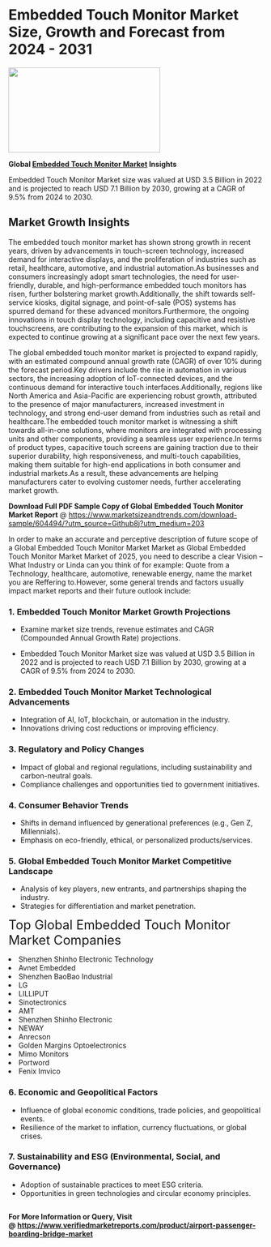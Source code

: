 <H1>Embedded Touch Monitor Market Size, Growth and Forecast from 2024 - 2031</H1><img class="aligncenter size-medium wp-image-584254" src="https://thirdeyenews.in/wp-content/uploads/2024/09/Global-Market-Research-300x168.jpeg" alt="" width="300" height="168" /><p><strong>Global&nbsp;<a href="https://www.marketsizeandtrends.com/download-sample/604494/?utm_source=Github8j?utm_medium=203">Embedded Touch Monitor Market</a> Insights</strong></p><p>Embedded Touch Monitor Market size was valued at USD 3.5 Billion in 2022 and is projected to reach USD 7.1 Billion by 2030, growing at a CAGR of 9.5% from 2024 to 2030.</p><p><h2>Market Growth Insights</h2> <p>The embedded touch monitor market has shown strong growth in recent years, driven by advancements in touch-screen technology, increased demand for interactive displays, and the proliferation of industries such as retail, healthcare, automotive, and industrial automation.As businesses and consumers increasingly adopt smart technologies, the need for user-friendly, durable, and high-performance embedded touch monitors has risen, further bolstering market growth.Additionally, the shift towards self-service kiosks, digital signage, and point-of-sale (POS) systems has spurred demand for these advanced monitors.Furthermore, the ongoing innovations in touch display technology, including capacitive and resistive touchscreens, are contributing to the expansion of this market, which is expected to continue growing at a significant pace over the next few years.</p> <p>The global embedded touch monitor market is projected to expand rapidly, with an estimated compound annual growth rate (CAGR) of over 10% during the forecast period.Key drivers include the rise in automation in various sectors, the increasing adoption of IoT-connected devices, and the continuous demand for interactive touch interfaces.Additionally, regions like North America and Asia-Pacific are experiencing robust growth, attributed to the presence of major manufacturers, increased investment in technology, and strong end-user demand from industries such as retail and healthcare.The embedded touch monitor market is witnessing a shift towards all-in-one solutions, where monitors are integrated with processing units and other components, providing a seamless user experience.In terms of product types, capacitive touch screens are gaining traction due to their superior durability, high responsiveness, and multi-touch capabilities, making them suitable for high-end applications in both consumer and industrial markets.As a result, these advancements are helping manufacturers cater to evolving customer needs, further accelerating market growth.<p><span class=""><strong>Download Full PDF Sample Copy of Global Embedded Touch Monitor Market Report</strong> @ <a href="https://www.marketsizeandtrends.com/download-sample/604494/?utm_source=Github8j?utm_medium=203" target="_blank">https://www.marketsizeandtrends.com/download-sample/604494/?utm_source=Github8j?utm_medium=203</a></span></p><p>In order to make an accurate and perceptive description of future scope of a Global&nbsp;Embedded Touch Monitor Market Market as Global&nbsp;Embedded Touch Monitor Market Market of 2025, you need to describe a clear Vision &ndash; What Industry or Linda can you think of for example: Quote from a Technology, healthcare, automotive, renewable energy, name the market you are Reffering to.However, some general trends and factors usually impact market reports and their future outlook include:</p><h3>1.&nbsp;<strong>Embedded Touch Monitor Market Growth Projections</strong></h3><ul><li>Examine market size trends, revenue estimates and CAGR (Compounded Annual Growth Rate) projections.</li><li><p>Embedded Touch Monitor Market size was valued at USD 3.5 Billion in 2022 and is projected to reach USD 7.1 Billion by 2030, growing at a CAGR of 9.5% from 2024 to 2030.</p></li></ul><h3>2.&nbsp;<strong>Embedded Touch Monitor Market Technological Advancements</strong></h3><ul><li>Integration of AI, IoT, blockchain, or automation in the industry.</li><li>Innovations driving cost reductions or improving efficiency.</li></ul><h3>3.&nbsp;<strong>Regulatory and Policy Changes</strong></h3><ul><li>Impact of global and regional regulations, including sustainability and carbon-neutral goals.</li><li>Compliance challenges and opportunities tied to government initiatives.</li></ul><h3>4.&nbsp;<strong>Consumer Behavior Trends</strong></h3><ul><li>Shifts in demand influenced by generational preferences (e.g., Gen Z, Millennials).</li><li>Emphasis on eco-friendly, ethical, or personalized products/services.</li></ul><h3>5.&nbsp;<strong>Global Embedded Touch Monitor Market Competitive Landscape</strong></h3><ul><li>Analysis of key players, new entrants, and partnerships shaping the industry.</li><li>Strategies for differentiation and market penetration.</li></ul><p data-pm-slice="1 1 []"><span style="color: inherit; font-family: inherit; font-size: 25px;">Top Global Embedded Touch Monitor Market Companies</span></p><div class="" data-test-id=""><p><li>Shenzhen Shinho Electronic Technology</li><li> Avnet Embedded</li><li> Shenzhen BaoBao Industrial</li><li> LG</li><li> LILLIPUT</li><li> Sinotectronics</li><li> AMT</li><li> Shenzhen Shinho Electronic</li><li> NEWAY</li><li> Anrecson</li><li> Golden Margins Optoelectronics</li><li> Mimo Monitors</li><li> Portword</li><li> Fenix Imvico</li></p></div><h3>6.&nbsp;<strong>Economic and Geopolitical Factors</strong></h3><ul><li>Influence of global economic conditions, trade policies, and geopolitical events.</li><li>Resilience of the market to inflation, currency fluctuations, or global crises.</li></ul><h3>7.&nbsp;<strong>Sustainability and ESG (Environmental, Social, and Governance)</strong></h3><ul><li>Adoption of sustainable practices to meet ESG criteria.</li><li>Opportunities in green technologies and circular economy principles.</li></ul><h2><strong style="font-size: 14px;">For More Information or Query, Visit @&nbsp;</strong><a style="background-color: #ffffff; font-size: 14px;" href="https://www.marketsizeandtrends.com/report/embedded-touch-monitor-market/" target="_blank">https://www.verifiedmarketreports.com/product/airport-passenger-boarding-bridge-market</a></h2>